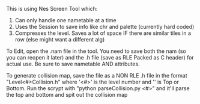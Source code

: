 This is using Nes Screen Tool which:
  1. Can only handle one nametable at a time
  2. Uses the Session to save info like chr and palette (currently hard coded)
  3. Compresses the level. Saves a lot of space IF there are similar tiles in a row (else might want a different alg)

To Edit, open the .nam file in the tool. You need to save both the nam (so you can reopen it later) and the .h file (save as RLE Packed as C header) for actual use. Be sure to save nametable AND attributes.

To generate collision map, save the file as a NON RLE .h file in the format "Level<#><side>Collision.h" where '<#>' is the level number and '<side>' is Top or Bottom. Run the scrypt with "python parseCollision.py <#>" and it'll parse the top and bottom and spit out the collision map

